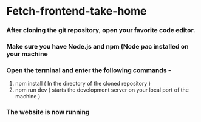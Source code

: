 # Fetch-frontend-take-home

### After cloning the git repository, open your favorite code editor. 
### Make sure you have Node.js and npm (Node pac installed on your machine 

### Open the terminal and enter the following commands - 
1. npm install ( In the directory of the cloned repository )
2. npm run dev ( starts the development server on your local port of the machine )

### The website is now running
